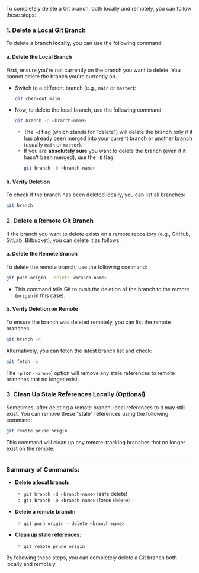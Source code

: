 To completely delete a Git branch, both locally and remotely, you can follow these steps:

### 1. **Delete a Local Git Branch**
To delete a branch **locally**, you can use the following command:

#### a. **Delete the Local Branch**
First, ensure you're not currently on the branch you want to delete. You cannot delete the branch you're currently on.

- Switch to a different branch (e.g., `main` or `master`):
  ```bash
  git checkout main
  ```

- Now, to delete the local branch, use the following command:
  ```bash
  git branch -d <branch-name>
  ```

  - The `-d` flag (which stands for "delete") will delete the branch only if it has already been merged into your current branch or another branch (usually `main` or `master`).
  - If you are **absolutely sure** you want to delete the branch (even if it hasn't been merged), use the `-D` flag:
    ```bash
    git branch -D <branch-name>
    ```

#### b. **Verify Deletion**
To check if the branch has been deleted locally, you can list all branches:
```bash
git branch
```

### 2. **Delete a Remote Git Branch**
If the branch you want to delete exists on a remote repository (e.g., GitHub, GitLab, Bitbucket), you can delete it as follows:

#### a. **Delete the Remote Branch**
To delete the remote branch, use the following command:
```bash
git push origin --delete <branch-name>
```

- This command tells Git to push the deletion of the branch to the remote (`origin` in this case).

#### b. **Verify Deletion on Remote**
To ensure the branch was deleted remotely, you can list the remote branches:
```bash
git branch -r
```

Alternatively, you can fetch the latest branch list and check:
```bash
git fetch -p
```
The `-p` (or `--prune`) option will remove any stale references to remote branches that no longer exist.

### 3. **Clean Up Stale References Locally (Optional)**
Sometimes, after deleting a remote branch, local references to it may still exist. You can remove these "stale" references using the following command:
```bash
git remote prune origin
```

This command will clean up any remote-tracking branches that no longer exist on the remote.

---

### Summary of Commands:
- **Delete a local branch:**
  - `git branch -d <branch-name>` (safe delete)
  - `git branch -D <branch-name>` (force delete)
  
- **Delete a remote branch:**
  - `git push origin --delete <branch-name>`
  
- **Clean up stale references:**
  - `git remote prune origin`

By following these steps, you can completely delete a Git branch both locally and remotely.
